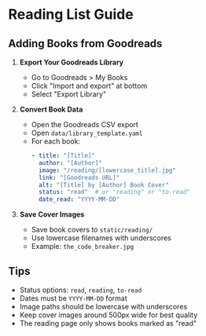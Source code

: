 # Reading List Guide

## Adding Books from Goodreads

1. **Export Your Goodreads Library**
   - Go to Goodreads > My Books
   - Click "Import and export" at bottom
   - Select "Export Library"

2. **Convert Book Data**
   - Open the Goodreads CSV export
   - Open `data/library_template.yaml`
   - For each book:
     ```yaml
     - title: "[Title]"
       author: "[Author]"
       image: "/reading/[lowercase_title].jpg"
       link: "[Goodreads URL]"
       alt: "[Title] by [Author] Book Cover"
       status: "read"  # or "reading" or "to-read"
       date_read: "YYYY-MM-DD"
     ```

3. **Save Cover Images**
   - Save book covers to `static/reading/`
   - Use lowercase filenames with underscores
   - Example: `the_code_breaker.jpg`

## Tips

- Status options: `read`, `reading`, `to-read`
- Dates must be `YYYY-MM-DD` format
- Image paths should be lowercase with underscores
- Keep cover images around 500px wide for best quality
- The reading page only shows books marked as "read"
